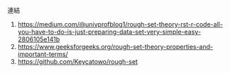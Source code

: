 連結
1. https://medium.com/@univprofblog1/rough-set-theory-rst-r-code-all-you-have-to-do-is-just-preparing-data-set-very-simple-easy-2806105e141b
2. https://www.geeksforgeeks.org/rough-set-theory-properties-and-important-terms/
3. https://github.com/Keycatowo/rough-set